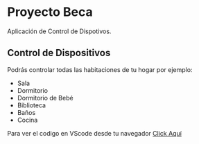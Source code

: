 # Proyecto Beca

Aplicación de Control de Dispotivos.

## Control de Dispositivos

Podrás controlar todas las habitaciones de tu hogar por ejemplo:

- Sala
- Dormitorio
- Dormitorio de Bebé
- Biblioteca
- Baños
- Cocina

Para ver el codigo en VScode desde tu navegador [Click Aquí](https://github.dev/Piero-Vas/proyectoBeca)
